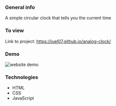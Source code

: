 ### General info

A simple circular clock that tells you the current time

### To view

Link to project: https://juel07.github.io/analog-clock/

### Demo

![website demo](website-demo.gif)

### Technologies

- HTML
- CSS
- JavaScript